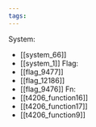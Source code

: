 ```yaml
---
tags:
---
```

System:
- [[system_66]]
- [[system_1]]
Flag:
- [[flag_9477]]
- [[flag_12186]]
- [[flag_9476]]
Fn:
- [[t4206_function16]]
- [[t4206_function17]]
- [[t4206_function9]]
